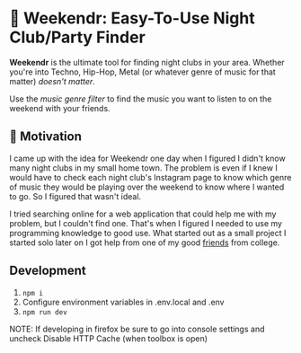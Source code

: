 # 🪩 Weekendr: Easy-To-Use Night Club/Party Finder

**Weekendr** is the ultimate tool for finding night clubs in your area. Whether you're into Techno, Hip-Hop, Metal (or whatever genre of music for that matter) _doesn't matter_.

Use the _music genre filter_ to find the music you want to listen to on the weekend with your friends.

## 💪 Motivation

I came up with the idea for Weekendr one day when I figured I didn't know many night clubs in my small home town. The problem is even if I knew I would have to check each night club's Instagram page to know which genre of music they would be playing over the weekend to know where I wanted to go. So I figured that wasn't ideal.

I tried searching online for a web application that could help me with my problem, but I couldn't find one. That's when I figured I needed to use my programming knowledge to good use. What started out as a small project I started solo later on I got help from one of my good [friends](https://github.com/zvonimirr) from college.

## Development
1. `npm i`
2. Configure environment variables in .env.local and .env
3. `npm run dev`

NOTE: If developing in firefox be sure to go into console settings and uncheck Disable HTTP Cache (when toolbox is open)
